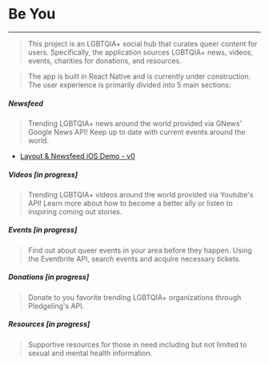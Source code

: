 # Be You
---
> This project is an LGBTQIA+ social hub that curates queer content for users. Specifically, the application sources LGBTQIA+ news, videos, events, charities for donations, and resources.

> The app is built in React Native and is currently under construction. The user experience is primarily divided into 5 main sections:

##### Newsfeed

> Trending LGBTQIA+ news around the world provided via  GNews' Google News API! Keep up to date with current events around the world.

- [Layout & Newsfeed iOS Demo - v0](https://youtu.be/ZrjQ5I7RkKs)

##### Videos [in progress]

> Trending LGBTQIA+ videos around the world provided via Youtube's API! Learn more about how to become a better ally or listen to inspiring coming out stories.

##### Events [in progress]

> Find out about queer events in your area before they happen. Using the Eventbrite API, search events and acquire necessary tickets.

##### Donations [in progress]

> Donate to you favorite trending LGBTQIA+ organizations through Pledgeling's API.

##### Resources [in progress]

> Supportive resources for those in need including but not limited to sexual and mental health information.

